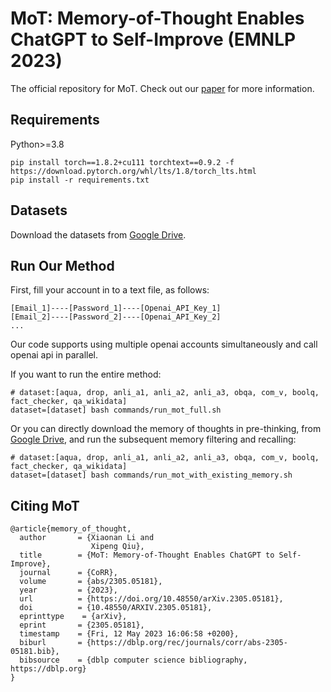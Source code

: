 # MoT: Memory-of-Thought Enables ChatGPT to Self-Improve (EMNLP 2023)

The official repository for MoT. 
Check out our [paper](https://arxiv.org/pdf/2305.05181.pdf) for more information.




## Requirements

Python>=3.8
```
pip install torch==1.8.2+cu111 torchtext==0.9.2 -f https://download.pytorch.org/whl/lts/1.8/torch_lts.html
pip install -r requirements.txt
```

## Datasets

Download the datasets from [Google Drive](https://drive.google.com/file/d/1UksTfFms_GyeLpFIFkXFnkCVv6lSrcxp/view?usp=sharing).

## Run Our Method
First, fill your account in to a text file, as follows:
```
[Email_1]----[Password_1]----[Openai_API_Key_1]
[Email_2]----[Password_2]----[Openai_API_Key_2]
...
```
Our code supports using multiple openai accounts simultaneously and call openai api in parallel. 

If you want to run the entire method:
```
# dataset:[aqua, drop, anli_a1, anli_a2, anli_a3, obqa, com_v, boolq, fact_checker, qa_wikidata]
dataset=[dataset] bash commands/run_mot_full.sh
```
Or you can directly download the memory of thoughts in pre-thinking, from [Google Drive](https://drive.google.com/file/d/1Rwm3PqGxL6x19oZoXFGso0mpdu7unie6/view?usp=sharing), and run the subsequent memory filtering and recalling:
```
# dataset:[aqua, drop, anli_a1, anli_a2, anli_a3, obqa, com_v, boolq, fact_checker, qa_wikidata]
dataset=[dataset] bash commands/run_mot_with_existing_memory.sh
```


## Citing MoT
```
@article{memory_of_thought,
  author       = {Xiaonan Li and
                  Xipeng Qiu},
  title        = {MoT: Memory-of-Thought Enables ChatGPT to Self-Improve},
  journal      = {CoRR},
  volume       = {abs/2305.05181},
  year         = {2023},
  url          = {https://doi.org/10.48550/arXiv.2305.05181},
  doi          = {10.48550/ARXIV.2305.05181},
  eprinttype    = {arXiv},
  eprint       = {2305.05181},
  timestamp    = {Fri, 12 May 2023 16:06:58 +0200},
  biburl       = {https://dblp.org/rec/journals/corr/abs-2305-05181.bib},
  bibsource    = {dblp computer science bibliography, https://dblp.org}
}
```
